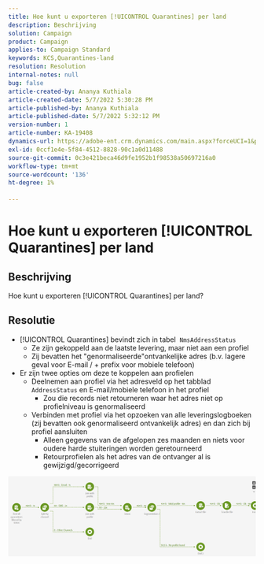 ```yaml
---
title: Hoe kunt u exporteren [!UICONTROL Quarantines] per land
description: Beschrijving
solution: Campaign
product: Campaign
applies-to: Campaign Standard
keywords: KCS,Quarantines-land
resolution: Resolution
internal-notes: null
bug: false
article-created-by: Ananya Kuthiala
article-created-date: 5/7/2022 5:30:28 PM
article-published-by: Ananya Kuthiala
article-published-date: 5/7/2022 5:32:12 PM
version-number: 1
article-number: KA-19408
dynamics-url: https://adobe-ent.crm.dynamics.com/main.aspx?forceUCI=1&pagetype=entityrecord&etn=knowledgearticle&id=72a54362-2bce-ec11-a7b5-0022480a8e40
exl-id: 0ccf1e4e-5f84-4512-8828-90c1a0d11488
source-git-commit: 0c3e421beca46d9fe1952b1f98538a50697216a0
workflow-type: tm+mt
source-wordcount: '136'
ht-degree: 1%

---
```


# Hoe kunt u exporteren [!UICONTROL Quarantines] per land

## Beschrijving

Hoe kunt u exporteren [!UICONTROL Quarantines] per land?

## Resolutie


- [!UICONTROL Quarantines] bevindt zich in tabel  `NmsAddressStatus`
   - Ze zijn gekoppeld aan de laatste levering, maar niet aan een profiel
   - Zij bevatten het &quot;genormaliseerde&quot;ontvankelijke adres (b.v. lagere geval voor E-mail / + prefix voor mobiele telefoon)
- Er zijn twee opties om deze te koppelen aan profielen
   - Deelnemen aan profiel via het adresveld op het tabblad `AddressStatus` en E-mail/mobiele telefoon in het profiel
      - Zou die records niet retourneren waar het adres niet op profielniveau is genormaliseerd
   - Verbinden met profiel via het opzoeken van alle leveringslogboeken (zij bevatten ook genormaliseerd ontvankelijk adres) en dan zich bij profiel aansluiten
      - Alleen gegevens van de afgelopen zes maanden en niets voor oudere harde stuiteringen worden geretourneerd
      - Retourprofielen als het adres van de ontvanger al is gewijzigd/gecorrigeerd


![](assets/9aa27d94-2bce-ec11-a7b5-0022480a8e40.png)
